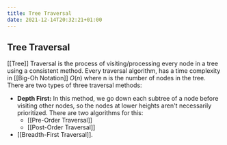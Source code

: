 ```yaml
---
title: Tree Traversal
date: 2021-12-14T20:32:21+01:00
---
```

## Tree Traversal
[[Tree]] Traversal is the process of visiting/processing every node in a tree using a consistent method. Every traversal algorithm, has a time complexity in [[Big-Oh Notation]] $O(n)$ where n is the number of nodes in the tree. There are two types of three traversal methods:

* **Depth First:** In this method, we go down each subtree of a node before visiting other nodes, so the nodes at lower heights aren't necessarily prioritized. There are two algorithms for this:
	* [[Pre-Order Traversal]]
	* [[Post-Order Traversal]]
* [[Breadth-First Traversal]].